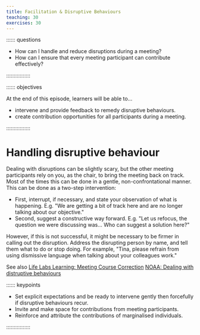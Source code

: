 ```yaml
---
title: Facilitation & Disruptive Behaviours
teaching: 30
exercises: 30
---
```


:::::: questions

* How can I handle and reduce disruptions during a meeting?
* How can I ensure that every meeting participant can contribute effectively?

::::::::::::::::


:::::: objectives

At the end of this episode, learners will be able to...

* intervene and provide feedback to remedy disruptive behaviours.
* create contribution opportunities for all participants during a meeting.

::::::::::::::::

# Handling disruptive behaviour

Dealing with disruptions can be slightly scary, but the other meeting participants rely on you, as the chair, to bring the meeting back on track. Most of the times this can be done in a gentle, non-confrontational manner. This can be done as a two-step intervention:

- First, interrupt, if necessary, and state your observation of what is happening. E.g. "We are getting a bit of track here and are no longer talking about our objective."
- Second, suggest a constructive way forward. E.g. "Let us refocus, the question we were discussing was... Who can suggest a solution here?"

However, if this is not successful, it might be necessary to be firmer in calling out the disruption. Address the disrupting person by name, and tell them what to do or stop doing. For example, "Tina, please refrain from using dismissive language when talking about your colleagues work."

See also
[Life Labs Learning: Meeting Course Correction](https://www.lifelabslearning.com/book/download/meeting-course-corrections)
[NOAA: Dealing with distruptive behaviours](https://coast.noaa.gov/ddb/)


:::::: keypoints

* Set explicit expectations and be ready to intervene gently then forcefully if disruptive behaviours recur.
* Invite and make space for contributions from meeting participants.
* Reinforce and attribute the contributions of marginalised individuals.

::::::::::::::::


